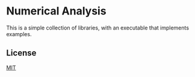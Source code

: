 # Numerical Analysis

This is a simple collection of libraries, with an executable that implements examples.

## License

[MIT](https://choosealicense.com/licenses/mit/)